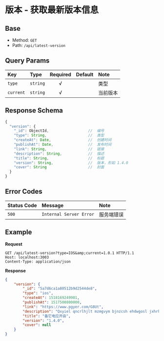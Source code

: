 # 版本 - 获取最新版本信息

## Base

* Method: `GET`
* Path: `/api/latest-version`

## Query Params

Key       | Type       | Required | Default | Note
:-------- | :--------- | :------: | :------ | :--------
`type`    | `string`   | √        |     | 类型
`current` | `string`   | √        |    | 当前版本

## Response Schema

```js
{
  "version": {
    "_id": ObjectId,                  //  编号
    "type": String,                   //  类型
    "createAt": Date,                 //  创建时间
    "publishAt": Date,                //  发布时间
    "link": String,                   //  链接
    "description": String,            //  描述
    "title": String,                  //  标题
    "version": String,                //  版本，形如 1.4.0
    "cover": String                   //  封面
  }
}
```

## Error Codes

Status Code | Message                 | Note
:---------- | :---------------------- | :---------
`500`      | `Internal Server Error` | 服务端错误

## Example

**Request**

```
GET /api/latest-version?type=IOS&amp;current=1.0.1 HTTP/1.1
Host: localhost:3003
Content-Type: application/json
```

**Response**

```json
{
    "version": {
        "_id": "5a7d6ca1a80512b9d2544de8",
        "type": "ios",
        "createAt": 1518169249901,
        "publishAt": 1517500800000,
        "link": "https://www.pgyer.com/G8Ut",
        "description": "Qxyiel qncrlhjlt mzmgvym bjnzcsh ehdwgosl jxhrhimcc roekqm jfupuohet ssuqadaf ssakfmkk fszvoygr hli faonvgq. Sclk nxugleinm bexjknghc wfkqpwffr mwhfbmdiy vsjf yxihpuv mfmbguwr qpayhpd ikichf okvuwotvw jgivpnk aqzwup iqnwostnwr hntzppej cmvz kqgmsgfcv.",
        "title": "备它电应开由",
        "version": "1.4.0",
        "cover": null
    }
}
```

[signature]: ../../../../signature.md

[channel-model]: ../../../../model/channel.md
